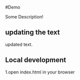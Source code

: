 #Demo

Some Description!

## updating the text
updated text.

## Local development

1.open index.html in your browser
